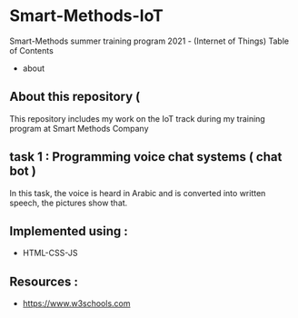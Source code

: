 # Smart-Methods-IoT
Smart-Methods summer training program 2021 - (Internet of Things)
Table of Contents
- about 
## About this repository  (
This repository includes my work on the IoT track during my training program at Smart Methods Company
## task 1 : Programming voice chat systems ( chat bot ) 
In this task, the voice is heard in Arabic and is converted into written speech, the pictures show that.
## Implemented using :
- HTML-CSS-JS
## Resources :
- https://www.w3schools.com

